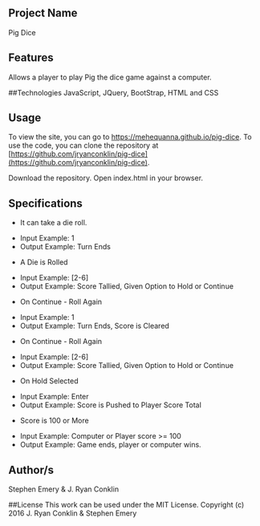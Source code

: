 ## Project Name
Pig Dice

## Features
Allows a player to play Pig the dice game against a computer.

##Technologies
JavaScript, JQuery, BootStrap, HTML and CSS

## Usage
To view the site, you can go to https://mehequanna.github.io/pig-dice.
To use the code, you can clone the repository at [https://github.com/jryanconklin/pig-dice](https://github.com/jryanconklin/pig-dice).

Download the repository.
Open index.html in your browser.

## Specifications

* It can take a die roll.
- Input Example: 1
- Output Example: Turn Ends

* A Die is Rolled
- Input Example: [2-6]
- Output Example: Score Tallied, Given Option to Hold or Continue

* On Continue - Roll Again
- Input Example: 1
- Output Example: Turn Ends, Score is Cleared

* On Continue - Roll Again
- Input Example: [2-6]
- Output Example: Score Tallied, Given Option to Hold or Continue

* On Hold Selected
- Input Example: Enter
- Output Example: Score is Pushed to Player Score Total

* Score is 100 or More
- Input Example: Computer or Player score >= 100
- Output Example: Game ends, player or computer wins.


## Author/s
Stephen Emery & J. Ryan Conklin

##License
This work can be used under the MIT License.
Copyright (c) 2016 J. Ryan Conklin & Stephen Emery
